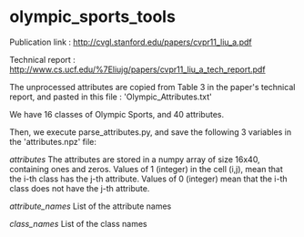 # olympic_sports_tools

Publication link : http://cvgl.stanford.edu/papers/cvpr11_liu_a.pdf

Technical report : http://www.cs.ucf.edu/%7Eliujg/papers/cvpr11_liu_a_tech_report.pdf

The unprocessed attributes are copied from Table 3 in the paper's technical report, and pasted in this file : 'Olympic_Attributes.txt'

We have 16 classes of Olympic Sports, and 40 attributes.

Then, we execute parse_attributes.py, and save the following 3 variables in the 'attributes.npz' file:

*attributes*
The attributes are stored in a numpy array of size 16x40, containing ones and zeros.
Values of 1 (integer) in the cell (i,j), mean that the i-th class has the j-th attribute.
Values of 0 (integer) mean that the i-th class does not have the j-th attribute.

*attribute_names*
List of the attribute names

*class_names*
List of the class names
